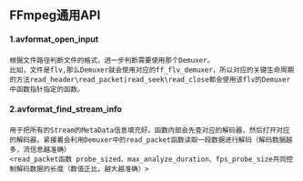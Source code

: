 ## FFmpeg通用API

#### 1.avformat_open_input

```
根据文件路径判断文件的格式，进一步判断需要使用那个Demuxer。
比如，文件是flv,那么Demuxer就会使用对应的ff_flv_demuxer，所以对应的关键生命周期的方法read_header\read_packet|read_seek\read_close都会使用该flv的Demuxer中函数指针指定的函数。
```

#### 2.avformat_find_stream_info

```
用于把所有的Stream的MetaData信息填充好。函数内部会先查对应的解码器，然后打开对应的解码器，紧接着会利用Demuxer中的read_packet函数读取一段数据进行解码（解码数据越多，流信息越准确）
<read_packet函数 probe_sized、max_analyze_duration、fps_probe_size共同控制解码数据的长度（数值正比，越大越准确）>
```








